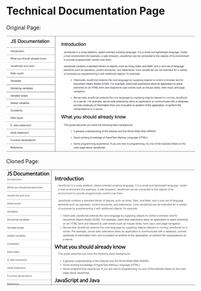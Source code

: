 # Technical Documentation Page

Original Page:

![Orginal Website](Technical-Document-Page/tech-original.png)

Cloned Page: 

![Cloned Website](Technical-Document-Page/tech-clone.png)

